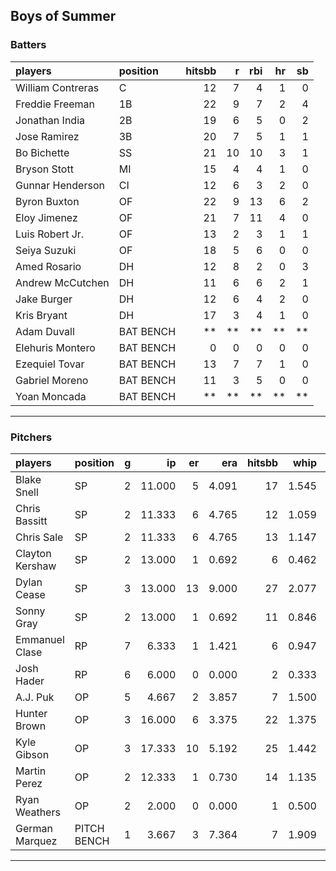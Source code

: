 ## Boys of Summer

### Batters

 
|players           |position  | hitsbb|  r| rbi| hr| sb| 
|:-----------------|:---------|------:|--:|---:|--:|--:| 
|William Contreras |C         |     12|  7|   4|  1|  0| 
|Freddie Freeman   |1B        |     22|  9|   7|  2|  4| 
|Jonathan India    |2B        |     19|  6|   5|  0|  2| 
|Jose Ramirez      |3B        |     20|  7|   5|  1|  1| 
|Bo Bichette       |SS        |     21| 10|  10|  3|  1| 
|Bryson Stott      |MI        |     15|  4|   4|  1|  0| 
|Gunnar Henderson  |CI        |     12|  6|   3|  2|  0| 
|Byron Buxton      |OF        |     22|  9|  13|  6|  2| 
|Eloy Jimenez      |OF        |     21|  7|  11|  4|  0| 
|Luis Robert Jr.   |OF        |     13|  2|   3|  1|  1| 
|Seiya Suzuki      |OF        |     18|  5|   6|  0|  0| 
|Amed Rosario      |DH        |     12|  8|   2|  0|  3| 
|Andrew McCutchen  |DH        |     11|  6|   6|  2|  1| 
|Jake Burger       |DH        |     12|  6|   4|  2|  0| 
|Kris Bryant       |DH        |     17|  3|   4|  1|  0| 
|Adam Duvall       |BAT BENCH |     **| **|  **| **| **| 
|Elehuris Montero  |BAT BENCH |      0|  0|   0|  0|  0| 
|Ezequiel Tovar    |BAT BENCH |     13|  7|   7|  1|  0| 
|Gabriel Moreno    |BAT BENCH |     11|  3|   5|  0|  0| 
|Yoan Moncada      |BAT BENCH |     **| **|  **| **| **| 


* * *

### Pitchers

 
|players         |position    |  g|     ip| er|   era| hitsbb|  whip| so|  w| sv| 
|:---------------|:-----------|--:|------:|--:|-----:|------:|-----:|--:|--:|--:| 
|Blake Snell     |SP          |  2| 11.000|  5| 4.091|     17| 1.545| 12|  1|  0| 
|Chris Bassitt   |SP          |  2| 11.333|  6| 4.765|     12| 1.059| 11|  1|  0| 
|Chris Sale      |SP          |  2| 11.333|  6| 4.765|     13| 1.147|  5|  1|  0| 
|Clayton Kershaw |SP          |  2| 13.000|  1| 0.692|      6| 0.462| 15|  2|  0| 
|Dylan Cease     |SP          |  3| 13.000| 13| 9.000|     27| 2.077| 14|  0|  0| 
|Sonny Gray      |SP          |  2| 13.000|  1| 0.692|     11| 0.846| 15|  2|  0| 
|Emmanuel Clase  |RP          |  7|  6.333|  1| 1.421|      6| 0.947|  1|  0|  4| 
|Josh Hader      |RP          |  6|  6.000|  0| 0.000|      2| 0.333|  4|  0|  5| 
|A.J. Puk        |OP          |  5|  4.667|  2| 3.857|      7| 1.500|  6|  2|  2| 
|Hunter Brown    |OP          |  3| 16.000|  6| 3.375|     22| 1.375| 19|  1|  0| 
|Kyle Gibson     |OP          |  3| 17.333| 10| 5.192|     25| 1.442| 14|  1|  0| 
|Martin Perez    |OP          |  2| 12.333|  1| 0.730|     14| 1.135|  7|  1|  0| 
|Ryan Weathers   |OP          |  2|  2.000|  0| 0.000|      1| 0.500|  1|  0|  0| 
|German Marquez  |PITCH BENCH |  1|  3.667|  3| 7.364|      7| 1.909|  4|  0|  0| 


* * *


